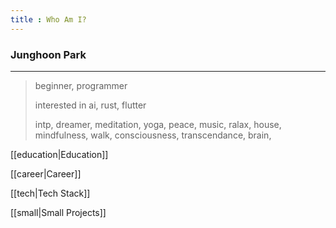 ```yaml
---
title : Who Am I?
---
```


### Junghoon Park

---

> beginner, programmer
>
> interested in ai, rust, flutter
>
> intp, dreamer, meditation, yoga, peace, music, ralax, house, mindfulness, walk, consciousness, transcendance, brain,

[[education|Education]]

[[career|Career]]

[[tech|Tech Stack]]

[[small|Small Projects]]
